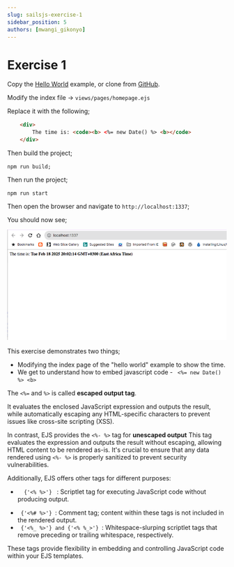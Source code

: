 ```yaml
---
slug: sailsjs-exercise-1
sidebar_position: 5
authors: [mwangi_gikonyo]
---
```


# Exercise 1

Copy the [Hello World](./hello-world) example, or clone from [GitHub](https://github.com/mwangigikonyo/hello-world.git).

Modify the index file -> <code>views/pages/homepage.ejs</code>

Replace it with the following;

```html
    <div>
        The time is: <code><b> <%= new Date() %> <b></code>
    </div>
```

Then build the project;

```
npm run build;
```

Then run the project;
```
npm run start
```

Then open the browser and navigate to <code>http://localhost:1337</code>;

You should now see;

<img src="./img/sailsjs_exercise_1_output.png" />


This exercise demonstrates two things;
- Modifying the index page of the "hello world" example to show the time.
- We get to understand how to embed javascript code - ``` <%= new Date() %> <b>```

The  ``` <%= ``` and ```%>``` is called <b>escaped output tag</b>.

It evaluates the enclosed JavaScript expression and outputs the result, while automatically escaping any HTML-specific characters to prevent issues like cross-site scripting (XSS).


In contrast, EJS provides the ```<%- %>``` tag for <b>unescaped output</b> This tag evaluates the expression and outputs the result without escaping, allowing HTML content to be rendered as-is. It's crucial to ensure that any data rendered using ``` <%- %> ``` is properly sanitized to prevent security vulnerabilities.

Additionally, EJS offers other tags for different purposes:

<ul>
    <li>
        <p>
            <code>  {'<% %>'} </code> : Scriptlet tag for executing JavaScript code without producing output.
        </p>
    </li>
    <li>
        <code> {'<%# %>'} </code>: Comment tag; content within these tags is not included in the rendered output.
    </li>
    <li>
        <code> {'<%_ %>'} and {'<% %_>'} </code>: Whitespace-slurping scriptlet tags that remove preceding or trailing whitespace, respectively.
    </li>
</ul>



These tags provide flexibility in embedding and controlling JavaScript code within your EJS templates.
